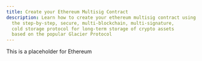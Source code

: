 ```yaml
---
title: Create your Ethereum Multisig Contract
description: Learn how to create your ethereum multisig contract using CryptoGlacier,
  the step-by-step, secure, multi-blockchain, multi-signature,
  cold storage protocol for long-term storage of crypto assets
  based on the popular Glacier Protocol
---
```


This is a placeholder for Ethereum
